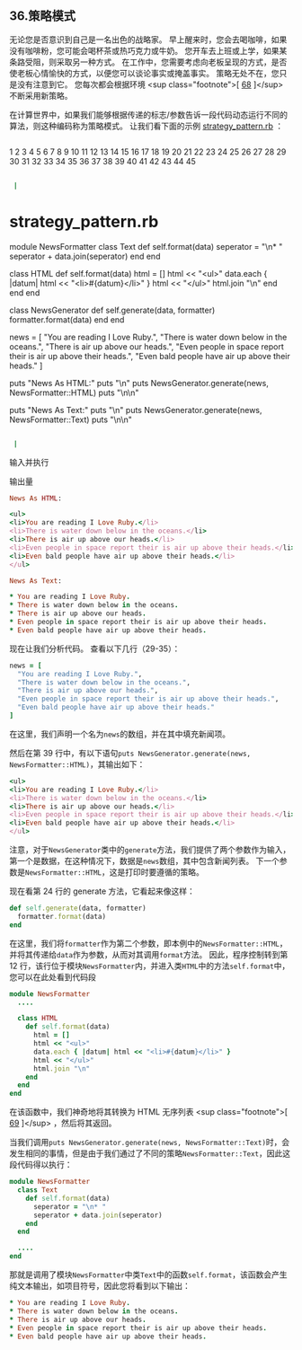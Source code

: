 ## 36.策略模式

无论您是否意识到自己是一名出色的战略家。 早上醒来时，您会去喝咖啡，如果没有咖啡粉，您可能会喝杯茶或热巧克力或牛奶。 您开车去上班或上学，如果某条路受阻，则采取另一种方式。 在工作中，您需要考虑向老板呈现的方式，是否使老板心情愉快的方式，以便您可以谈论事实或掩盖事实。 策略无处不在，您只是没有注意到它。 您每次都会根据环境 &lt;sup class="footnote"&gt;[ [68](#_footnotedef_68 "View footnote.") ]&lt;/sup&gt; 不断采用新策略。

在计算世界中，如果我们能够根据传递的标志/参数告诉一段代码动态运行不同的算法，则这种编码称为策略模式。 让我们看下面的示例 [strategy_pattern.rb](code/design_patterns/strategy_pattern.rb) ：

```rb
 ```
1
2
3
4
5
6
7
8
9
10
11
12
13
14
15
16
17
18
19
20
21
22
23
24
25
26
27
28
29
30
31
32
33
34
35
36
37
38
39
40
41
42
43
44
45

```rb

 |

```
# strategy_pattern.rb

module NewsFormatter
  class Text
    def self.format(data)
      seperator = "\n* "
      seperator + data.join(seperator)
    end
  end

  class HTML
    def self.format(data)
      html = []
      html &lt;&lt; "&lt;ul&gt;"
      data.each { &#124;datum&#124; html &lt;&lt; "&lt;li&gt;#{datum}&lt;/li&gt;" }
      html &lt;&lt; "&lt;/ul&gt;"
      html.join "\n"
    end
  end
end

class NewsGenerator
  def self.generate(data, formatter)
    formatter.format(data)
  end
end

news = [
  "You are reading I Love Ruby.",
  "There is water down below in the oceans.",
  "There is air up above our heads.",
  "Even people in space report their is air up above their heads.",
  "Even bald people have air up above their heads."
]

puts "News As HTML:"
puts "\n"
puts NewsGenerator.generate(news, NewsFormatter::HTML)
puts "\n\n"

puts "News As Text:"
puts "\n"
puts NewsGenerator.generate(news, NewsFormatter::Text)
puts "\n\n"
```rb

 | 
```

输入并执行

输出量

```rb
News As HTML:

<ul>
<li>You are reading I Love Ruby.</li>
<li>There is water down below in the oceans.</li>
<li>There is air up above our heads.</li>
<li>Even people in space report their is air up above their heads.</li>
<li>Even bald people have air up above their heads.</li>
</ul>

News As Text:

* You are reading I Love Ruby.
* There is water down below in the oceans.
* There is air up above our heads.
* Even people in space report their is air up above their heads.
* Even bald people have air up above their heads.
```

现在让我们分析代码。 查看以下几行（29-35）：

```rb
news = [
  "You are reading I Love Ruby.",
  "There is water down below in the oceans.",
  "There is air up above our heads.",
  "Even people in space report their is air up above their heads.",
  "Even bald people have air up above their heads."
]
```

在这里，我们声明一个名为`news`的数组，并在其中填充新闻项。

然后在第 39 行中，有以下语句`puts NewsGenerator.generate(news, NewsFormatter::HTML)`，其输出如下：

```rb
<ul>
<li>You are reading I Love Ruby.</li>
<li>There is water down below in the oceans.</li>
<li>There is air up above our heads.</li>
<li>Even people in space report their is air up above their heads.</li>
<li>Even bald people have air up above their heads.</li>
</ul>
```

注意，对于`NewsGenerator`类中的`generate`方法，我们提供了两个参数作为输入，第一个是数据，在这种情况下，数据是`news`数组，其中包含新闻列表。 下一个参数是`NewsFormatter::HTML`，这是打印时要遵循的策略。

现在看第 24 行的 generate 方法，它看起来像这样：

```rb
def self.generate(data, formatter)
  formatter.format(data)
end
```

在这里，我们将`formatter`作为第二个参数，即本例中的`NewsFormatter::HTML`，并将其传递给`data`作为参数，从而对其调用`format`方法。 因此，程序控制转到第 12 行，该行位于模块`NewsFormatter`内，并进入类`HTML`中的方法`self.format`中，您可以在此处看到代码段

```rb
module NewsFormatter
  ....

  class HTML
    def self.format(data)
      html = []
      html << "<ul>"
      data.each { |datum| html << "<li>#{datum}</li>" }
      html << "</ul>"
      html.join "\n"
    end
  end
end
```

在该函数中，我们神奇地将其转换为 HTML 无序列表 &lt;sup class="footnote"&gt;[ [69](#_footnotedef_69 "View footnote.") ]&lt;/sup&gt; ，然后将其返回。

当我们调用`puts NewsGenerator.generate(news, NewsFormatter::Text)`时，会发生相同的事情，但是由于我们通过了不同的策略`NewsFormatter::Text`，因此这段代码得以执行：

```rb
module NewsFormatter
  class Text
    def self.format(data)
      seperator = "\n* "
      seperator + data.join(seperator)
    end
  end

  ....
end
```

那就是调用了模块`NewsFormatter`中类`Text`中的函数`self.format`，该函数会产生纯文本输出，如项目符号，因此您将看到以下输出：

```rb
* You are reading I Love Ruby.
* There is water down below in the oceans.
* There is air up above our heads.
* Even people in space report their is air up above their heads.
* Even bald people have air up above their heads.
```